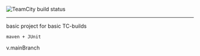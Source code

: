 ![TeamCity build status](http://localhost:8222/app/rest/builds/buildType:id:SimpleJUnit_Build/statusIcon.svg)

---

basic project for basic TC-builds

    maven + JUnit

v.mainBranch
